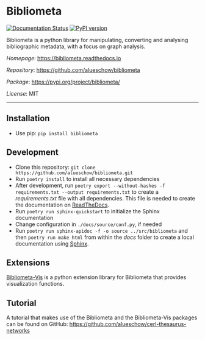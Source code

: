 # Bibliometa

[![Documentation Status](https://readthedocs.org/projects/bibliometa/badge/?version=latest)](https://bibliometa.readthedocs.io/en/latest/?badge=latest)
[![PyPI version](https://badge.fury.io/py/bibliometa.svg)](https://badge.fury.io/py/bibliometa)

Bibliometa is a python library for manipulating, converting and analysing bibliographic metadata, with a focus on graph analysis.

*Homepage*: https://bibliometa.readthedocs.io

*Repository*: https://github.com/alueschow/bibliometa

*Package*: https://pypi.org/project/bibliometa/

*License*: MIT

-----

## Installation
* Use pip: ```pip install bibliometa```

## Development
* Clone this repository: ```git clone https://github.com/alueschow/bibliometa.git```
* Run ```poetry install``` to install all necessary dependencies
* After development, run ```poetry export --without-hashes -f requirements.txt --output requirements.txt``` to create a _requirements.txt_ file with all dependencies. This file is needed to create the documentation on [ReadTheDocs](https://readthedocs.org/).
* Run ```poetry run sphinx-quickstart``` to initialize the Sphinx documentation
* Change configuration in ```./docs/source/conf.py```, if needed
* Run ```poetry run sphinx-apidoc -f -o source ../src/bibliometa``` and then ```poetry run make html``` from within the _docs_ folder to create a local documentation using [Sphinx](https://www.sphinx-doc.org/en/master/).

## Extensions
[Bibliometa-Vis](https://github.com/alueschow/bibliometa-vis) is a python extension library for Bibliometa that provides visualization functions.

## Tutorial
A tutorial that makes use of the Bibliometa and the Bibliometa-Vis packages can be found on GitHub: https://github.com/alueschow/cerl-thesaurus-networks
